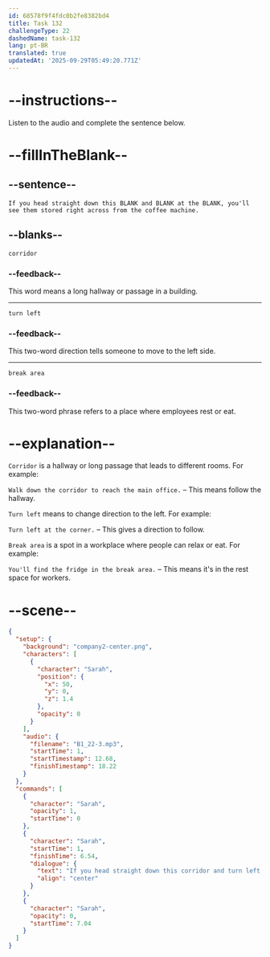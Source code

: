 ```yaml
---
id: 68578f9f4fdc0b2fe8382bd4
title: Task 132
challengeType: 22
dashedName: task-132
lang: pt-BR
translated: true
updatedAt: '2025-09-29T05:49:20.771Z'
---
```


<!-- (Audio) Sarah: If you head straight down this corridor and turn left at the break area, you'll see them stored right across from the coffee machine. -->

# --instructions--

Listen to the audio and complete the sentence below.

# --fillInTheBlank--

## --sentence--

`If you head straight down this BLANK and BLANK at the BLANK, you'll see them stored right across from the coffee machine.`

## --blanks--

`corridor`

### --feedback--

This word means a long hallway or passage in a building.

---

`turn left`

### --feedback--

This two-word direction tells someone to move to the left side.

---

`break area`

### --feedback--

This two-word phrase refers to a place where employees rest or eat.

# --explanation--

`Corridor` is a hallway or long passage that leads to different rooms. For example:

`Walk down the corridor to reach the main office.` – This means follow the hallway.

`Turn left` means to change direction to the left. For example:

`Turn left at the corner.` – This gives a direction to follow.

`Break area` is a spot in a workplace where people can relax or eat. For example:

`You'll find the fridge in the break area.` – This means it's in the rest space for workers.

# --scene--

```json
{
  "setup": {
    "background": "company2-center.png",
    "characters": [
      {
        "character": "Sarah",
        "position": {
          "x": 50,
          "y": 0,
          "z": 1.4
        },
        "opacity": 0
      }
    ],
    "audio": {
      "filename": "B1_22-3.mp3",
      "startTime": 1,
      "startTimestamp": 12.68,
      "finishTimestamp": 18.22
    }
  },
  "commands": [
    {
      "character": "Sarah",
      "opacity": 1,
      "startTime": 0
    },
    {
      "character": "Sarah",
      "startTime": 1,
      "finishTime": 6.54,
      "dialogue": {
        "text": "If you head straight down this corridor and turn left at the break area, you'll see them stored right across from the coffee machine.",
        "align": "center"
      }
    },
    {
      "character": "Sarah",
      "opacity": 0,
      "startTime": 7.04
    }
  ]
}
```
